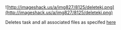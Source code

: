 ![http://imageshack.us/a/img827/8125/deletekj.png](http://imageshack.us/a/img827/8125/deletekj.png)

Deletes task and all associated files as specifed [here](ArchiveTask.md)